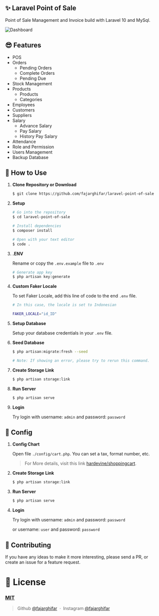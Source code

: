 ## ✨ Laravel Point of Sale

Point of Sale Management and Invoice build with Laravel 10 and MySql.

![Dashboard](https://user-images.githubusercontent.com/71541409/234483153-38816efd-c261-4585-bb93-28639508f5e3.jpg)

## 😎 Features
- POS
- Orders
  - Pending Orders
  - Complete Orders
  - Pending Due
- Stock Management
- Products
  - Products
  - Categories
- Employees
- Customers
- Suppliers
- Salary
  - Advance Salary
  - Pay Salary
  - History Pay Salary
- Attendance
- Role and Permission
- Users Management
- Backup Database

## 🚀 How to Use

1.  **Clone Repository or Download**

    ```bash
    $ git clone https://github.com/fajarghifar/laravel-point-of-sale
    ```
1. **Setup**
    ```bash
    # Go into the repository
    $ cd laravel-point-of-sale

    # Install dependencies
    $ composer install

    # Open with your text editor
    $ code .
    ```
1. **.ENV**

    Rename or copy the `.env.example` file to `.env`
    ```bash
    # Generate app key
    $ php artisan key:generate
    ```
1. **Custom Faker Locale**

    To set Faker Locale, add this line of code to the end `.env` file.
    ```bash
    # In this case, the locale is set to Indonesian

    FAKER_LOCALE="id_ID"
    ```

1. **Setup Database**

    Setup your database credentials in your `.env` file.

1. **Seed Database**
    ```bash
    $ php artisan:migrate:fresh --seed

    # Note: If showing an error, please try to rerun this command.
    ```
1. **Create Storage Link**

    ```bash
    $ php artisan storage:link
    ```
1. **Run Server**

    ```bash
    $ php artisan serve
    ```
1. **Login**

    Try login with username: `admin` and password: `password`

## 🚀 Config
1. **Config Chart**

    Open file `./config/cart.php`. You can set a tax, format number, etc.
    > For More details, visit this link [hardevine/shoppingcart](https://packagist.org/packages/hardevine/shoppingcart).
1. **Create Storage Link**

    ```bash
    $ php artisan storage:link
    ```
1. **Run Server**

    ```bash
    $ php artisan serve
    ```
1. **Login**

    Try login with username: `admin` and password: `password`

    or username: `user` and password: `password`
    

## 📝 Contributing

If you have any ideas to make it more interesting, please send a PR, or create an issue for a feature request.

# 🤝 License

### [MIT](LICENSE)

> Github [@fajarghifar](https://github.com/fajarghifar) &nbsp;&middot;&nbsp;
> Instagram [@fajarghifar](https://instagram.com/fajarghifar)

